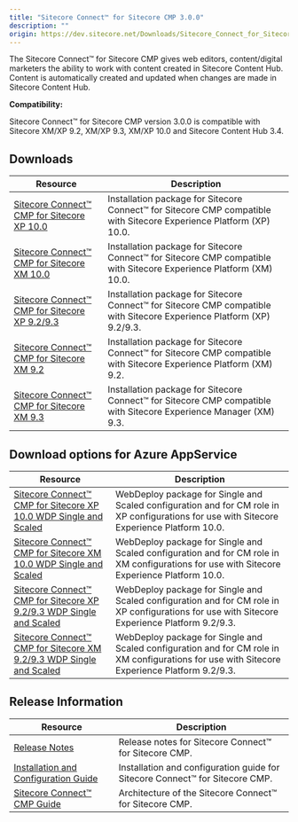 ```yaml
---
title: "Sitecore Connect™ for Sitecore CMP 3.0.0"
description: ""
origin: https://dev.sitecore.net/Downloads/Sitecore_Connect_for_Sitecore_CMP/30/Sitecore_Connect_for_Sitecore_CMP_300
---
```


The Sitecore Connect™ for Sitecore CMP gives web editors, content/digital marketers the ability to work with content created in Sitecore Content Hub. Content is automatically created and updated when changes are made in Sitecore Content Hub.

**Compatibility:**

Sitecore Connect™ for Sitecore CMP version 3.0.0 is compatible with Sitecore XM/XP 9.2, XM/XP 9.3, XM/XP 10.0 and Sitecore Content Hub 3.4.

## Downloads

 | Resource | Description |
 | --- | --- |
 | [Sitecore Connect™ CMP for Sitecore XP 10.0](https://scdp.blob.core.windows.net/downloads/Sitecore%20Connect%20for%20Sitecore%20CMP/30/Sitecore%20Connect%20for%20Sitecore%20CMP%20300/Secure/Sitecore%20Connect%20for%20CMP%20XP%20for%2010.0%20v.%203.0.0%20rev.%2000134.zip) | Installation package for Sitecore Connect™ for Sitecore CMP compatible with Sitecore Experience Platform (XP) 10.0. |
 | [Sitecore Connect™ CMP for Sitecore XM 10.0](https://scdp.blob.core.windows.net/downloads/Sitecore%20Connect%20for%20Sitecore%20CMP/30/Sitecore%20Connect%20for%20Sitecore%20CMP%20300/Secure/Sitecore%20Connect%20for%20CMP%20XM%20for%2010.0%20v.%203.0.0%20rev.%2000134.zip) | Installation package for Sitecore Connect™ for Sitecore CMP compatible with Sitecore Experience Platform (XM) 10.0. |
 | [Sitecore Connect™ CMP for Sitecore XP 9.2/9.3](https://scdp.blob.core.windows.net/downloads/Sitecore%20Connect%20for%20Sitecore%20CMP/30/Sitecore%20Connect%20for%20Sitecore%20CMP%20300/Secure/Sitecore%20Connect%20for%20CMP%20XP%20for%209.2%20-%209.3%20v.%203.0.0%20rev.%2000132.zip) | Installation package for Sitecore Connect™ for Sitecore CMP compatible with Sitecore Experience Platform (XP) 9.2/9.3. |
 | [Sitecore Connect™ CMP for Sitecore XM 9.2](https://scdp.blob.core.windows.net/downloads/Sitecore%20Connect%20for%20Sitecore%20CMP/30/Sitecore%20Connect%20for%20Sitecore%20CMP%20300/Secure/Sitecore%20Connect%20for%20CMP%20XM%20for%209.2%20v.%203.0.0%20rev.%2000132.zip) | Installation package for Sitecore Connect™ for Sitecore CMP compatible with Sitecore Experience Platform (XM) 9.2. |
 | [Sitecore Connect™ CMP for Sitecore XM 9.3](https://scdp.blob.core.windows.net/downloads/Sitecore%20Connect%20for%20Sitecore%20CMP/30/Sitecore%20Connect%20for%20Sitecore%20CMP%20300/Secure/Sitecore%20Connect%20for%20CMP%20XM%20for%209.3%20v.%203.0.0%20rev.%2000132.zip) | Installation package for Sitecore Connect™ for Sitecore CMP compatible with Sitecore Experience Manager (XM) 9.3. |

## Download options for Azure AppService

 | Resource | Description |
 | --- | --- |
 | [Sitecore Connect™ CMP for Sitecore XP 10.0 WDP Single and Scaled](https://scdp.blob.core.windows.net/downloads/Sitecore%20Connect%20for%20Sitecore%20CMP/30/Sitecore%20Connect%20for%20Sitecore%20CMP%20300/Secure/Sitecore.Connector.CMP.XP10.0.v.3.0.0-r00134.1334.scwdp.zip) | WebDeploy package for Single and Scaled configuration and for CM role in XP configurations for use with Sitecore Experience Platform 10.0. |
 | [Sitecore Connect™ CMP for Sitecore XM 10.0 WDP Single and Scaled](https://scdp.blob.core.windows.net/downloads/Sitecore%20Connect%20for%20Sitecore%20CMP/30/Sitecore%20Connect%20for%20Sitecore%20CMP%20300/Secure/Sitecore.Connector.CMP.XM10.0.v.3.0.0-r00134.1334.scwdp.zip) | WebDeploy package for Single and Scaled configuration and for CM role in XM configurations for use with Sitecore Experience Platform 10.0. |
 | [Sitecore Connect™ CMP for Sitecore XP 9.2/9.3 WDP Single and Scaled](https://scdp.blob.core.windows.net/downloads/Sitecore%20Connect%20for%20Sitecore%20CMP/30/Sitecore%20Connect%20for%20Sitecore%20CMP%20300/Secure/Sitecore.Connector.CMP.XP9.2-9.3.v.3.0.0-r00132.1325.scwdp.zip) | WebDeploy package for Single and Scaled configuration and for CM role in XP configurations for use with Sitecore Experience Platform 9.2/9.3. |
 | [Sitecore Connect™ CMP for Sitecore XM 9.2/9.3 WDP Single and Scaled](https://scdp.blob.core.windows.net/downloads/Sitecore%20Connect%20for%20Sitecore%20CMP/30/Sitecore%20Connect%20for%20Sitecore%20CMP%20300/Secure/Sitecore.Connector.CMP.XM9.2-9.3.v.3.0.0-r00132.1325.scwdp.zip) | WebDeploy package for Single and Scaled configuration and for CM role in XM configurations for use with Sitecore Experience Platform 9.2/9.3. |

## Release Information

 | Resource | Description |
 | --- | --- |
 | [Release Notes](/downloads/Sitecore_Connect_for_Sitecore_CMP/30/Sitecore_Connect_for_Sitecore_CMP_300/Release_Notes) | Release notes for Sitecore Connect™ for Sitecore CMP. |
 | [Installation and Configuration Guide](https://scdp.blob.core.windows.net/downloads/Sitecore%20Connect%20for%20Sitecore%20CMP/30/Sitecore%20Connect%20for%20Sitecore%20CMP%20300/Secure/Sitecore_Connect_for_Sitecore_CMP_3_0_Installation_Guide-en.pdf) | Installation and configuration guide for Sitecore Connect™ for Sitecore CMP. |
 | [Sitecore Connect™ CMP Guide](https://doc.sitecore.com/developers/sitecore-cmp/30/sitecore-connect-for-sitecore-cmp/en/index-en.html) | Architecture of the Sitecore Connect™ for Sitecore CMP. |